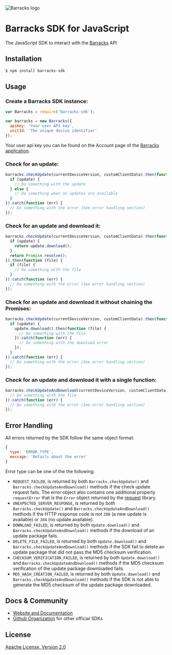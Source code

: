 ![Barracks logo](https://barracks.io/wp-content/uploads/2016/09/barracks_logo_green.png)

# Barracks SDK for JavaScript
The JavaScript SDK to interact with the [Barracks](https://barracks.io/) API

## Installation

```bash
$ npm install barracks-sdk
```

## Usage

### Create a Barracks SDK instance:
```js
var Barracks = require('barracks-sdk');

var barracks = new Barracks({
  apiKey: 'Your user API key',
  unitId: 'The unique device identifier'
});
```
Your user api key you can be found on the Account page of the [Barracks application](https://app.barracks.io/).


### Check for an update:
```js
barracks.checkUpdate(currentDeviceVersion, customClientData).then(function (update) {
  if (update) {
    // Do something with the update
  } else {
    // Do something when no updates are available
  }
}).catch(function (err) {
  // Do something with the error (See error handling section)
});
```


### Check for an update and download it:
```js
barracks.checkUpdate(currentDeviceVersion, customClientData).then(function (update) {
  if (update) {
    return update.download();
  }
  return Promise.resolve();
}).then(function (file) {
  if (file) {
    // Do something with the file
  }
}).catch(function (err) {
  // Do something with the error (See error handling section)
});
```


### Check for an update and download it without chaining the Promises:
```js
barracks.checkUpdate(currentDeviceVersion, customClientData).then(function (update) {
  if (update) {
    update.download().then(function (file) {
      // Do something with the file
    }).catch(function (err) {
      // Do something with the download error
    });
  }
}).catch(function (err) {
  // Do something with the error (See error handling section)
});
```


### Check for an update and download it with a single function:
```js
barracks.checkUpdateAndDownload(currentDeviceVersion, customClientData).then(function (file) {
  // Do something with the file
}).catch(function (err) {
  // Do something with the error (See error handling section)
});
```


## Error Handling

All errors returned by the SDK follow the same object format:
```js
{
  type: 'ERROR_TYPE',
  message: 'Details about the error'
}
```

Error type can be one of the the following:

* `REQUEST_FAILED`, is returned by both `Barracks.checkUpdate()` and `Barracks.checkUpdateAndDownload()` methods if the check update request fails. The error object also contains one additional property `requestError` that is the `Error` object returned by the [request](https://www.npmjs.com/package/request) library.
* `UNEXPECTED_SERVER_RESPONSE`, is returned by both `Barracks.checkUpdate()` and `Barracks.checkUpdateAndDownload()` methods if the HTTP response code is not `200` (a new update is available) or `204` (no update available).
* `DOWNLOAD_FAILED`, is returned by both `Update.download()` and `Barracks.checkUpdateAndDownload()` methods if the download of an update package fails.
* `DELETE_FILE_FAILED`, is returned by both `Update.download()` and `Barracks.checkUpdateAndDownload()` methods if the SDK fail to delete an update package that did not pass the MD5 checksum verification.
* `CHECKSUM_VERIFICATION_FAILED`, is returned by both `Update.download()` and `Barracks.checkUpdateAndDownload()` methods if the MD5 checksum verification of the update package downloaded fails.
* `MD5_HASH_CREATION_FAILED`, is returned by both `Update.download()` and `Barracks.checkUpdateAndDownload()` methods if the SDK is not able to generate the MD5 checksum of the update package downloaded.

## Docs & Community

* [Website and Documentation](https://barracks.io/)
* [Github Organization](https://github.com/barracksiot) for other official SDKs

## License

  [Apache License, Version 2.0](LICENSE)